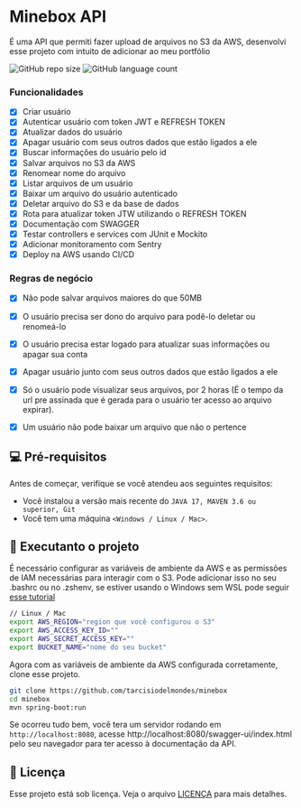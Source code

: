 # Minebox API

É uma API que permiti fazer upload de arquivos no S3 da AWS, desenvolvi esse projeto com intuito de adicionar ao meu portfólio

![GitHub repo size](https://img.shields.io/github/repo-size/tarcisiodelmondes/minebox?style=for-the-badge)
![GitHub language count](https://img.shields.io/github/languages/count/tarcisiodelmondes/minebox?style=for-the-badge)

### Funcionalidades

- [x] Criar usuário
- [x] Autenticar usuário com token JWT e REFRESH TOKEN
- [x] Atualizar dados do usuário
- [x] Apagar usuário com seus outros dados que estão ligados a ele
- [x] Buscar informações do usuário pelo id
- [x] Salvar arquivos no S3 da AWS
- [x] Renomear nome do arquivo
- [x] Listar arquivos de um usuário
- [x] Baixar um arquivo do usuário autenticado
- [x] Deletar arquivo do S3 e da base de dados
- [x] Rota para atualizar token JTW utilizando o REFRESH TOKEN
- [x] Documentação com SWAGGER
- [x] Testar controllers e services com JUnit e Mockito
- [x] Adicionar monitoramento com Sentry
- [x] Deploy na AWS usando CI/CD

### Regras de negócio
- [x] Não pode salvar arquivos maiores do que 50MB
- [x] O usuário precisa ser dono do arquivo para podê-lo deletar ou renomeá-lo 
- [x] O usuário precisa estar logado para atualizar suas informações ou apagar sua conta
- [x] Apagar usuário junto com seus outros dados que estão ligados a ele
- [x] Só o usuário pode visualizar seus arquivos, por 2 horas (É o tempo da url pre assinada que é gerada para o usuário ter acesso ao arquivo expirar).
- [x] Um usuário não pode baixar um arquivo que não o pertence


## 💻 Pré-requisitos

Antes de começar, verifique se você atendeu aos seguintes requisitos:

* Você instalou a versão mais recente do `JAVA 17, MAVEN 3.6 ou superior, Git`
* Você tem uma máquina `<Windows / Linux / Mac>`. 

## 🚀 Executanto o projeto

É necessário configurar as variáveis de ambiente da AWS e as permissões de IAM necessárias para interagir com o S3. Pode adicionar isso no seu .bashrc ou no .zshenv, se estiver usando o Windows sem WSL pode seguir [esse tutorial](https://learn.microsoft.com/pt-br/windows-server/administration/windows-commands/setx)
```bash
// Linux / Mac
export AWS_REGION="region que você configurou o S3"
export AWS_ACCESS_KEY_ID=""
export AWS_SECRET_ACCESS_KEY=""
export BUCKET_NAME="nome do seu bucket"
```
Agora com as variáveis de ambiente da AWS configurada corretamente, clone esse projeto.
```bash
git clone https://github.com/tarcisiodelmondes/minebox
cd minebox
mvn spring-boot:run
```
Se ocorreu tudo bem, você tera um servidor rodando em `http://localhost:8080`, acesse http://localhost:8080/swagger-ui/index.html pelo seu navegador para ter acesso à documentação da API.

## 📝 Licença

Esse projeto está sob licença. Veja o arquivo [LICENÇA](LICENSE.md) para mais detalhes.
